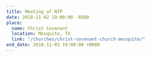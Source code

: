 ```yaml
---
title: Meeting of NTP
date: 2018-11-02 19:00:00 -0500
place:
  name: Christ Covenant
  location: Mesquite, TX
  link: "/churches/christ-covenant-church-mesquite/"
end_date: 2018-11-03 19:00:00 +0000
---
```

